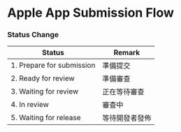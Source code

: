 # Apple App Submission Flow

### Status Change
| Status | Remark |
| ------ | ------ |
| 1. Prepare for submission | 準備提交 |
| 2. Ready for review | 準備審查 |
| 3. Waiting for review | 正在等待審查 |
| 4. In review | 審查中 |
| 5. Waiting for release | 等待開發者發佈 |